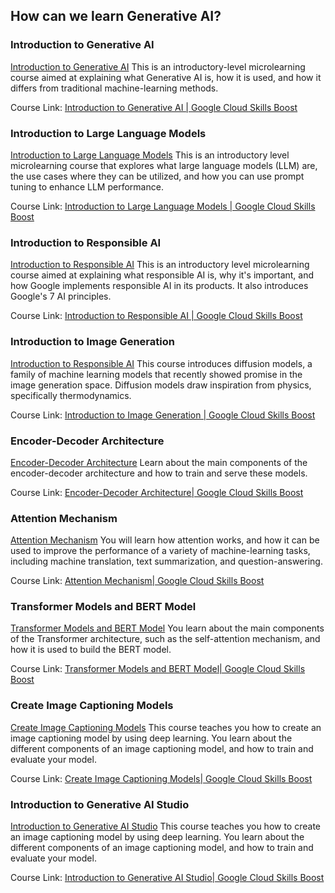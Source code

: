 ## How can we learn Generative AI?

### Introduction to Generative AI

[Introduction to Generative AI](#generative-ai-intro) This is an introductory-level microlearning course aimed at explaining what Generative AI is, how it is used, and how it differs from traditional machine-learning methods.

Course Link: [Introduction to Generative AI | Google Cloud Skills Boost](https://www.cloudskillsboost.google/course_templates/536)

### Introduction to Large Language Models

[Introduction to Large Language Models](#large-language-models) This is an introductory level microlearning course that explores what large language models (LLM) are, the use cases where they can be utilized, and how you can use prompt tuning to enhance LLM performance.

Course Link: [Introduction to Large Language Models | Google Cloud Skills Boost](https://www.cloudskillsboost.google/course_templates/539)

### Introduction to Responsible AI

[Introduction to Responsible AI](#responsible-ai-intro) This is an introductory level microlearning course aimed at explaining what responsible AI is, why it's important, and how Google implements responsible AI in its products. It also introduces Google's 7 AI principles.

Course Link: [Introduction to Responsible AI | Google Cloud Skills Boost](https://www.cloudskillsboost.google/course_templates/554)

### Introduction to Image Generation

[Introduction to Responsible AI](#image-generation) This course introduces diffusion models, a family of machine learning models that recently showed promise in the image generation space. Diffusion models draw inspiration from physics, specifically thermodynamics.

Course Link: [Introduction to Image Generation | Google Cloud Skills Boost](https://www.cloudskillsboost.google/course_templates/541)

### Encoder-Decoder Architecture

[Encoder-Decoder Architecture](#encoder-decoder) Learn about the main components of the encoder-decoder architecture and how to train and serve these models.

Course Link: [Encoder-Decoder Architecture| Google Cloud Skills Boost](https://www.cloudskillsboost.google/course_templates/543)

### Attention Mechanism

[Attention Mechanism](#encoder-decoder) You will learn how attention works, and how it can be used to improve the performance of a variety of machine-learning tasks, including machine translation, text summarization, and question-answering.

Course Link: [Attention Mechanism| Google Cloud Skills Boost](https://www.cloudskillsboost.google/course_templates/537)

### Transformer Models and BERT Model

[Transformer Models and BERT Model](#bert-model) You learn about the main components of the Transformer architecture, such as the self-attention mechanism, and how it is used to build the BERT model.

Course Link: [Transformer Models and BERT Model| Google Cloud Skills Boost](https://www.cloudskillsboost.google/course_templates/538)

### Create Image Captioning Models

[Create Image Captioning Models](#image-caption-model) This course teaches you how to create an image captioning model by using deep learning.
You learn about the different components of an image captioning model, and how to train and evaluate your model.

Course Link: [Create Image Captioning Models| Google Cloud Skills Boost](https://www.cloudskillsboost.google/course_templates/542)

### Introduction to Generative AI Studio

[Introduction to Generative AI Studio](#generative-ai-studio) This course teaches you how to create an image captioning model by using deep learning.
You learn about the different components of an image captioning model, and how to train and evaluate your model.

Course Link: [Introduction to Generative AI Studio| Google Cloud Skills Boost](https://www.cloudskillsboost.google/course_templates/542)

